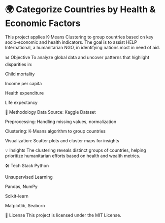 # 🌍 Categorize Countries by Health & Economic Factors
This project applies K-Means Clustering to group countries based on key socio-economic and health indicators. The goal is to assist HELP International, a humanitarian NGO, in identifying nations most in need of aid.

📊 Objective
To analyze global data and uncover patterns that highlight disparities in:

Child mortality

Income per capita

Health expenditure

Life expectancy

🧠 Methodology
Data Source: Kaggle Dataset

Preprocessing: Handling missing values, normalization

Clustering: K-Means algorithm to group countries

Visualization: Scatter plots and cluster maps for insights

💡 Insights
The clustering reveals distinct groups of countries, helping prioritize humanitarian efforts based on health and wealth metrics.

🛠️ Tech Stack
Python

Unsupervised Learning

Pandas, NumPy

Scikit-learn

Matplotlib, Seaborn

📜 License
This project is licensed under the MIT License.
